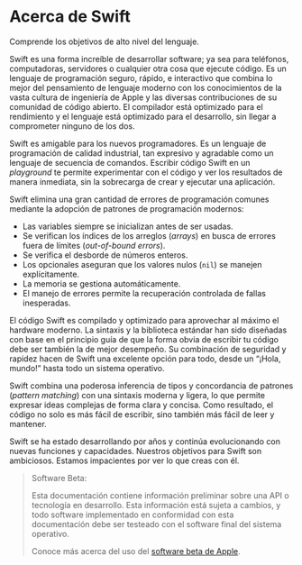 # Acerca de Swift

Comprende los objetivos de alto nivel del lenguaje.

Swift es una forma increíble de desarrollar software;
ya sea para teléfonos, computadoras, servidores
o cualquier otra cosa que ejecute código.
Es un lenguaje de programación seguro, rápido, e interactivo
que combina lo mejor del pensamiento de lenguaje moderno
con los conocimientos de la vasta cultura de ingeniería de Apple
y las diversas contribuciones de su comunidad de código abierto.
El compilador está optimizado para el rendimiento
y el lenguaje está optimizado para el desarrollo,
sin llegar a comprometer ninguno de los dos.

Swift es amigable para los nuevos programadores.
Es un lenguaje de programación de calidad industrial,
tan expresivo y agradable como un lenguaje de secuencia de comandos.
Escribir código Swift en un *playground*
te permite experimentar con el código y ver los resultados de manera inmediata,
sin la sobrecarga de crear y ejecutar una aplicación.

Swift elimina una gran cantidad de errores de programación comunes
mediante la adopción de patrones de programación modernos:

- Las variables siempre se inicializan antes de ser usadas.
- Se verifican los índices de los arreglos (*arrays*) en busca de
  errores fuera de límites (*out-of-bound errors*).
- Se verifica el desborde de números enteros.
- Los opcionales aseguran que los valores nulos (`nil`)
  se manejen explícitamente.
- La memoria se gestiona automáticamente.
- El manejo de errores permite la recuperación controlada de fallas inesperadas.

El código Swift es compilado y optimizado para aprovechar al máximo el hardware
moderno.
La sintaxis y la biblioteca estándar han sido diseñadas
con base en el principio guía de que
la forma obvia de escribir tu código debe ser también la de mejor desempeño.
Su combinación de seguridad y rapidez hacen de Swift una excelente opción para
todo, desde un “¡Hola, mundo!” hasta todo un sistema operativo.

Swift combina una poderosa inferencia de tipos y concordancia de patrones
(*pattern matching*) con una sintaxis moderna y ligera,
lo que permite expresar ideas complejas de forma clara y concisa.
Como resultado, el código no solo es más fácil de escribir,
sino también más fácil de leer y mantener.

Swift se ha estado desarrollando por años
y continúa evolucionando con nuevas funciones y capacidades.
Nuestros objetivos para Swift son ambiciosos.
Estamos impacientes por ver lo que creas con él.

> Software Beta:
>
> Esta documentación contiene información preliminar sobre una API o tecnología en desarrollo. Esta información está sujeta a cambios, y todo software implementado en conformidad con esta documentación debe ser testeado con el software final del sistema operativo.
>
> Conoce más acerca del uso del [software beta de Apple](https://developer.apple.com/es/support/beta-software/).

<!--
Este archivo fuente es parte del proyecto de código abierto Swift.org

Copyright (c) 2014 - 2023 Apple Inc. y los autores del proyecto Swift
Licenciado bajo la Licencia Apache v2.0 con Runtime Library Exception

Consulta https://swift.org/LICENSE.txt para información sobre la licencia
Consulta https://swift.org/CONTRIBUTING.txt para ver la lista de autores del proyecto Swift
-->
